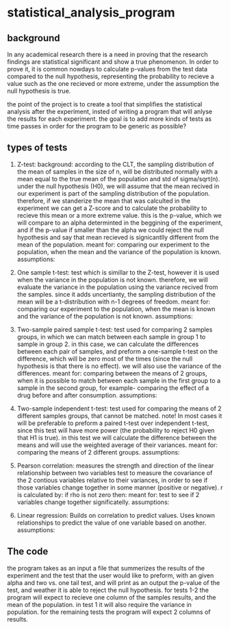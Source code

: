 # statistical_analysis_program

## background

In any academical research there is a need in proving that the research findings are statistical significant and show a true phenomenon. 
In order to prove it, it is common nowdays to calculate p-values from the test data compared to the null hypothesis, representing the probability to recieve a value such as the one recieved or more extreme, under the assumption the null hypothesis is true.

the point of the project is to create a tool that simplifies the statistical analysis after the experiment, insted of writing a program that will anlyse the results for each experiment. the goal is to add more kinds of tests as time passes in order for the program to be generic as possible?

## types of tests

1. Z-test:
background: according to the CLT, the sampling distribution of the mean of samples in the size of n,  will be distributed normally with a mean equal to the true mean of the population and std of sigma/sqrt(n). 
under the null hypothesis (H0), we will assume that the mean recived in our experiment is part of the sampling distribution of the population. 
therefore, if we standerize the mean that was calculted in the experiment we can get a Z-score and to calculate the probability to recieve this mean or a more extreme value. this is the p-value, which we will compare to an alpha determinted in the beggining of the experiment, and if the p-value if smaller than the alpha we could reject the null hypothesis and say that mean recieved is signicantlly different from the mean of the population. 
meant for: comparing our experiment to the population, when the mean and the variance of the population is known.
assumptions:

2. One sample t-test: test which is simillar to the Z-test, however it is used when the variance in the population is not known. therefore, we will evaluate the variance in the population using the variance recived from the samples. since it adds uncertianty, the sampling distribution of the mean will be a t-distribution with n-1 degrees of freedom.
meant for: comparing our experiment to the population, when the mean is known and the variance of the population is  not known.
assumptions:

3. Two-sample paired sample t-test: test used for comparing 2 samples groups, in which we can match between each sample in group 1 to sample in group 2. in this case, we can calculate the differences between each pair of samples, and preform a one-sample t-test on the difference, which will be zero most of the times (since the null hypothesis is that there is no effect). we will also use the variance of the differences.
meant for: comparing between the means of 2 groups, when it is possible to match between each sample in the first group to a sample in the second group, for example- comparing the effect of a drug before and after consumption.
assumptions:

4. Two-sample independent t-test: test used for comparing the means of 2 different samples groups, that cannot be matched. note! In most cases it will be preferable to preform a paired t-test over independent t-test, since this test will have more power (the probability to reject H0 given that H1 is true). in this test we will calculate the difference between the means and will use the weighted average of their variances.
meant for: comparing the means of 2 different groups.
assumptions:

5. Pearson correlation: measures the strength and direction of the linear relationship between two variables
test to measure the covariance of the 2 contious variables relative to their variances, in order to see if those variables change together in some manner (positive or negative). r is calculated by: 
if rho is not zero then:
meant for: test to see if 2 variables change together significatelly.
assumptions:

6. Linear regression: Builds on correlation to predict values.
Uses known relationships to predict the value of one variable based on another.
assumptions:

## The code

the program takes as an input a file that summerizes the results of the experiment and the test that the user would like to preform, with an given alpha and two vs. one tail test, and will print as an output the p-value of the test, and weather it is able to reject the null hypothesis. 
for tests 1-2 the program will expect to recieve one column of the samples results, and the mean of the population. in test 1 it will also require the variance in population.
for the remaining tests the program will expect 2 columns of results.
